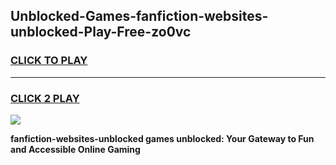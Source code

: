 
## Unblocked-Games-fanfiction-websites-unblocked-Play-Free-zo0vc
<h3>
<a href="https://premium76.site?title=fanfiction-websites-unblocked&ref=10A">CLICK TO PLAY</a></h3>
<hr>

<h3>
<a href="https://premium76.site?title=fanfiction-websites-unblocked&ref=10A">CLICK 2 PLAY</a>
  
</h3>

<a href="https://premium76.site?title=fanfiction-websites-unblocked&ref=10A"><img src="https://clearcache.store/games.png"></a>


**fanfiction-websites-unblocked games unblocked: Your Gateway to Fun and Accessible Online Gaming**
